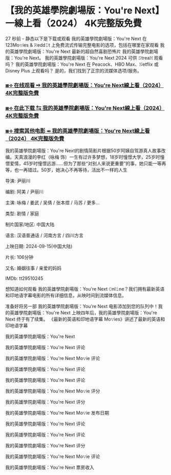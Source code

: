 # 【我的英雄學院劇場版：You're Next】一線上看（2024） 4K完整版免費

27 秒前 - 静态以下是下载或观看 我的英雄學院劇場版：You're Next 在 123Mo𝚟ies & 𝚁edd𝙸t 上免费流式传输完整电影的选项，包括在哪里在家观看 我的英雄學院劇場版：You're Next 最新的超自然喜剧恐怖片 我的英雄學院劇場版：You're Next。 我的英雄學院劇場版：You're Next 2024 可供 𝚂trea𝙼 观看吗？ 我的英雄學院劇場版：You're Next 在 Peacock、HBO Max、𝙽etflix 或 Disney Plus 上观看吗？ 是的，我们找到了正宗的流媒体选项/服务。

<h3><a href="https://t.co/A6okQ4IMPl">⧆⟢ 在线观看 ➺ 我的英雄學院劇場版：You're Next線上看（2024） 4K完整版免費</a></h3>

<h3><a href="https://t.co/A6okQ4IMPl">⧆⟢ 在此下载 ⇆ 我的英雄學院劇場版：You're Next線上看（2024） 4K完整版免費</a></h3>

<h3><a href="https://t.co/A6okQ4IMPl">⧆⟢ 搜索其他电影 ⇴ 我的英雄學院劇場版：You're Next線上看（2024） 4K完整版免費</a></h3>

我的英雄學院劇場版：You're Next的剧情简影片根据50岁阿姨自驾游真人故事改编。天真浪漫的李红（咏梅 饰）一生有过许多梦想，18岁时憧憬大学，25岁时憧憬爱情，45岁时憧憬远游……但为了那些“对别人来说更重要”的事，她只能一等再等，也一再错过。50岁，她决心不再等待，活出不一样的人生

导演: 尹丽川

编剧: 阿美 / 尹丽川

主演: 咏梅 / 姜武 / 吴倩 / 张本煜 / 马苏 / 更多...

类型: 剧情 / 家庭

制片国家/地区: 中国大陆

语言: 汉语普通话 / 河南方言 / 四川方言

上映日期: 2024-09-15(中国大陆)

片长: 106分钟

又名: 婚姻往事 / 亲爱的妈妈

IMDb: tt29510245

想知道如何观看 我的英雄學院劇場版：You're Next 𝙾nl𝚒ne？我们拥有最新英语和印地语字幕电影的所有详细信息，从映时间到流媒体信息。

准备好将另一部 我的英雄學院劇場版：You're Next 电影添加到您的队列中！我的英雄學院劇場版：You're Next 上映四年后，我的英雄學院劇場版：You're Next 终于有了续集。 《最新的英语和印地语字幕 Mo𝚟ies》讲述了最新的英语和印地语字幕

我的英雄學院劇場版：You're Next

我的英雄學院劇場版：You're Next 评论

我的英雄學院劇場版：You're Next Mo𝚟ie 评论

我的英雄學院劇場版：You're Next 评论

我的英雄學院劇場版：You're Next 评论

我的英雄學院劇場版：You're Next Mo𝚟ie 评分

我的英雄學院劇場版：You're Next 评分

我的英雄學院劇場版：You're Next Mo𝚟ie 发布日期

我的英雄學院劇場版：You're Next 评论

我的英雄學院劇場版：You're Next 评论

我的英雄學院劇場版：You're Next 评分

我的英雄學院劇場版：You're Next Mo𝚟ie 评论

我的英雄學院劇場版：You're Next 票房收入
